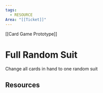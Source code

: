 ```yaml
---
tags:
  - RESOURCE
Area: "[[Ticket]]"
---
```

[[Card Game Prototype]]
# Full Random Suit
Change all cards in hand to one random suit



## Resources
